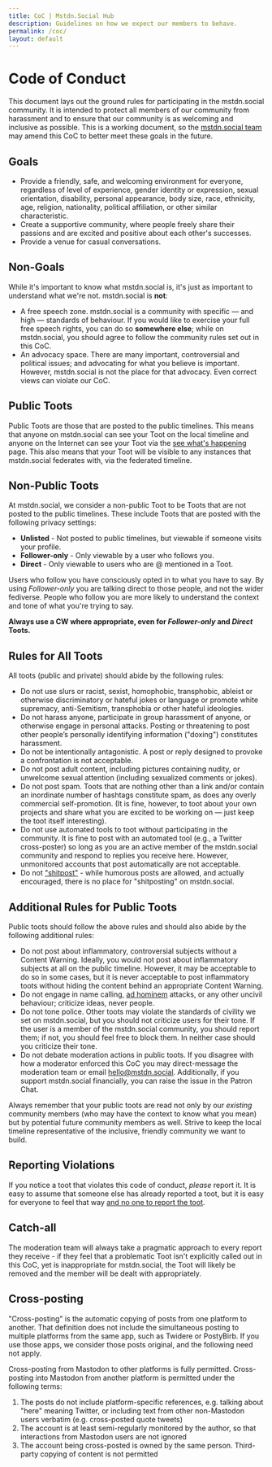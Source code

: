 ```yaml
---
title: CoC | Mstdn.Social Hub
description: Guidelines on how we expect our members to behave.
permalink: /coc/
layout: default
---
```

# Code of Conduct

This document lays out the ground rules for participating in the mstdn.social community. It is intended to protect all members of our community from harassment and to ensure that our community is as welcoming and inclusive as possible. This is a working document, so the [mstdn.social team](/team) may amend this CoC to better meet these goals in the future.

## Goals

* Provide a friendly, safe, and welcoming environment for everyone, regardless of level of experience, gender identity or expression, sexual orientation, disability, personal appearance, body size, race, ethnicity, age, religion, nationality, political affiliation, or other similar characteristic.
* Create a supportive community, where people freely share their passions and are excited and positive about each other's successes.
* Provide a venue for casual conversations.

## Non-Goals

While it's important to know what mstdn.social is, it's just as important to understand what we're not. mstdn.social is **not**:

* A free speech zone. mstdn.social is a community with specific — and high — standards of behaviour. If you would like to exercise your full free speech rights, you can do so **somewhere else**; while on mstdn.social, you should agree to follow the community rules set out in this CoC.
* An advocacy space. There are many important, controversial and political issues; and advocating for what you believe is important. However, mstdn.social is not the place for that advocacy. Even correct views can violate our CoC.

## Public Toots

Public Toots are those that are posted to the public timelines. This means that anyone on mstdn.social can see your Toot on the local timeline and anyone on the Internet can see your Toot via the [see what's happening](https://mstdn.social/public) page. This also means that your Toot will be visible to any instances that mstdn.social federates with, via the federated timeline.

## Non-Public Toots

At mstdn.social, we consider a non-public Toot to be Toots that are not posted to the public timelines. These include Toots that are posted with the following privacy settings:

* **Unlisted** - Not posted to public timelines, but viewable if someone visits your profile.
* **Follower-only** - Only viewable by a user who follows you.
* **Direct** - Only viewable to users who are @ mentioned in a Toot.

Users who follow you have consciously opted in to what you have to say. By using *Follower-only* you are talking direct to those people, and not the wider fediverse. People who follow you are more likely to understand the context and tone of what you're trying to say.

**Always use a CW where appropriate, even for *Follower-only* and *Direct* Toots.**

## Rules for All Toots

All toots (public and private) should abide by the following rules:

* Do not use slurs or racist, sexist, homophobic, transphobic, ableist or otherwise discriminatory or hateful jokes or language or promote white supremacy, anti-Semitism, transphobia or other hateful ideologies.
* Do not harass anyone, participate in group harassment of anyone, or otherwise engage in personal attacks. Posting or threatening to post other people’s personally identifying information ("doxing") constitutes harassment.
* Do not be intentionally antagonistic. A post or reply designed to provoke a confrontation is not acceptable.
* Do not post adult content, including pictures containing nudity, or unwelcome sexual attention (including sexualized comments or jokes).
* Do not post spam. Toots that are nothing other than a link and/or contain an inordinate number of hashtags constitute spam, as does any overly commercial self-promotion. (It is fine, however, to toot about your own projects and share what you are excited to be working on — just keep the toot itself interesting).
* Do not use automated tools to toot without participating in the community. It is fine to post with an automated tool (e.g., a Twitter cross-poster) so long as you are an active member of the mstdn.social community and respond to replies you receive here. However, unmonitored accounts that post automatically are not acceptable.
* Do not ["shitpost"](https://en.wikipedia.org/wiki/Shitposting) - while humorous posts are allowed, and actually encouraged, there is no place for "shitposting" on mstdn.social.

## Additional Rules for Public Toots

Public toots should follow the above rules and should also abide by the following additional rules:

* Do not post about inflammatory, controversial subjects without a Content Warning. Ideally, you would not post about inflammatory subjects at all on the public timeline. However, it may be acceptable to do so in some cases, but it is never acceptable to post inflammatory toots without hiding the content behind an appropriate Content Warning.
* Do not engage in name calling, [ad hominem](https://www.urbandictionary.com/define.php?term=Ad%20hominem) attacks, or any other uncivil behaviour; criticize ideas, never people.
* Do not tone police. Other toots may violate the standards of civility we set on mstdn.social, but you should not criticize users for their tone. If the user is a member of the mstdn.social community, you should report them; if not, you should feel free to block them. In neither case should you criticize their tone.
* Do not debate moderation actions in public toots. If you disagree with how a moderator enforced this CoC you may direct-message the moderation team or email [hello@mstdn.social](mailto:hello@mstdn.social). Additionally, if you support mstdn.social financially, you can raise the issue in the Patron Chat.

Always remember that your public toots are read not only by our *existing* community members (who may have the context to know what you mean) but by potential future community members as well. Strive to keep the local timeline representative of the inclusive, friendly community we want to build.

## Reporting Violations

If you notice a toot that violates this code of conduct, *please* report it. It is easy to assume that someone else has already reported a toot, but it is easy for everyone to feel that way [and no one to report the toot](https://en.wikipedia.org/wiki/Bystander_effect).

## Catch-all

The moderation team will always take a pragmatic approach to every report they receive - if they feel that a problematic Toot isn't explicitly called out in this CoC, yet is inappropriate for mstdn.social, the Toot will likely be removed and the member will be dealt with appropriately.

## Cross-posting

"Cross-posting" is the automatic copying of posts from one platform to another. That definition does not include the simultaneous posting to multiple platforms from the same app, such as Twidere or PostyBirb. If you use those apps, we consider those posts original, and the following need not apply.

Cross-posting from Mastodon to other platforms is fully permitted. Cross-posting into Mastodon from another platform is permitted under the following terms:

1.  The posts do not include platform-specific references, e.g. talking about "here" meaning Twitter, or including text from other non-Mastodon users verbatim (e.g. cross-posted quote tweets)
2.  The account is at least semi-regularly monitored by the author, so that interactions from Mastodon users are not ignored
3.  The account being cross-posted is owned by the same person. Third-party copying of content is not permitted
